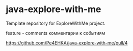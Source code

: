 # java-explore-with-me
Template repository for ExploreWithMe project.

feature - comments  комментарии к событиям

https://github.com/Pe4EHKA/java-explore-with-me/pull/4


